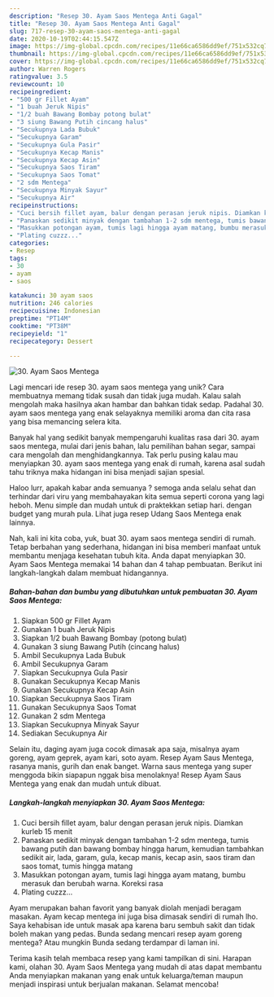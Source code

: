 ```yaml
---
description: "Resep 30. Ayam Saos Mentega Anti Gagal"
title: "Resep 30. Ayam Saos Mentega Anti Gagal"
slug: 717-resep-30-ayam-saos-mentega-anti-gagal
date: 2020-10-19T02:44:15.547Z
image: https://img-global.cpcdn.com/recipes/11e66ca6586dd9ef/751x532cq70/30-ayam-saos-mentega-foto-resep-utama.jpg
thumbnail: https://img-global.cpcdn.com/recipes/11e66ca6586dd9ef/751x532cq70/30-ayam-saos-mentega-foto-resep-utama.jpg
cover: https://img-global.cpcdn.com/recipes/11e66ca6586dd9ef/751x532cq70/30-ayam-saos-mentega-foto-resep-utama.jpg
author: Warren Rogers
ratingvalue: 3.5
reviewcount: 10
recipeingredient:
- "500 gr Fillet Ayam"
- "1 buah Jeruk Nipis"
- "1/2 buah Bawang Bombay potong bulat"
- "3 siung Bawang Putih cincang halus"
- "Secukupnya Lada Bubuk"
- "Secukupnya Garam"
- "Secukupnya Gula Pasir"
- "Secukupnya Kecap Manis"
- "Secukupnya Kecap Asin"
- "Secukupnya Saos Tiram"
- "Secukupnya Saos Tomat"
- "2 sdm Mentega"
- "Secukupnya Minyak Sayur"
- "Secukupnya Air"
recipeinstructions:
- "Cuci bersih fillet ayam, balur dengan perasan jeruk nipis. Diamkan kurleb 15 menit"
- "Panaskan sedikit minyak dengan tambahan 1-2 sdm mentega, tumis bawang putih dan bawang bombay hingga harum, kemudian tambahkan sedikit air, lada, garam, gula, kecap manis, kecap asin, saos tiram dan saos tomat, tumis hingga matang"
- "Masukkan potongan ayam, tumis lagi hingga ayam matang, bumbu merasuk dan berubah warna. Koreksi rasa"
- "Plating cuzzz..."
categories:
- Resep
tags:
- 30
- ayam
- saos

katakunci: 30 ayam saos 
nutrition: 246 calories
recipecuisine: Indonesian
preptime: "PT14M"
cooktime: "PT38M"
recipeyield: "1"
recipecategory: Dessert

---
```



![30. Ayam Saos Mentega](https://img-global.cpcdn.com/recipes/11e66ca6586dd9ef/751x532cq70/30-ayam-saos-mentega-foto-resep-utama.jpg)

Lagi mencari ide resep 30. ayam saos mentega yang unik? Cara membuatnya memang tidak susah dan tidak juga mudah. Kalau salah mengolah maka hasilnya akan hambar dan bahkan tidak sedap. Padahal 30. ayam saos mentega yang enak selayaknya memiliki aroma dan cita rasa yang bisa memancing selera kita.

Banyak hal yang sedikit banyak mempengaruhi kualitas rasa dari 30. ayam saos mentega, mulai dari jenis bahan, lalu pemilihan bahan segar, sampai cara mengolah dan menghidangkannya. Tak perlu pusing kalau mau menyiapkan 30. ayam saos mentega yang enak di rumah, karena asal sudah tahu triknya maka hidangan ini bisa menjadi sajian spesial.

Haloo lurr, apakah kabar anda semuanya ? semoga anda selalu sehat dan terhindar dari viru yang membahayakan kita semua seperti corona yang lagi heboh. Menu simple dan mudah untuk di praktekkan setiap hari. dengan budget yang murah pula. Lihat juga resep Udang Saos Mentega enak lainnya.


Nah, kali ini kita coba, yuk, buat 30. ayam saos mentega sendiri di rumah. Tetap berbahan yang sederhana, hidangan ini bisa memberi manfaat untuk membantu menjaga kesehatan tubuh kita. Anda dapat menyiapkan 30. Ayam Saos Mentega memakai 14 bahan dan 4 tahap pembuatan. Berikut ini langkah-langkah dalam membuat hidangannya.

<!--inarticleads1-->

##### Bahan-bahan dan bumbu yang dibutuhkan untuk pembuatan 30. Ayam Saos Mentega:

1. Siapkan 500 gr Fillet Ayam
1. Gunakan 1 buah Jeruk Nipis
1. Siapkan 1/2 buah Bawang Bombay (potong bulat)
1. Gunakan 3 siung Bawang Putih (cincang halus)
1. Ambil Secukupnya Lada Bubuk
1. Ambil Secukupnya Garam
1. Siapkan Secukupnya Gula Pasir
1. Gunakan Secukupnya Kecap Manis
1. Gunakan Secukupnya Kecap Asin
1. Siapkan Secukupnya Saos Tiram
1. Gunakan Secukupnya Saos Tomat
1. Gunakan 2 sdm Mentega
1. Siapkan Secukupnya Minyak Sayur
1. Sediakan Secukupnya Air


Selain itu, daging ayam juga cocok dimasak apa saja, misalnya ayam goreng, ayam geprek, ayam kari, soto ayam. Resep Ayam Saus Mentega, rasanya manis, gurih dan enak banget. Warna saus mentega yang super menggoda bikin siapapun nggak bisa menolaknya! Resep Ayam Saus Mentega yang enak dan mudah untuk dibuat. 

<!--inarticleads2-->

##### Langkah-langkah menyiapkan 30. Ayam Saos Mentega:

1. Cuci bersih fillet ayam, balur dengan perasan jeruk nipis. Diamkan kurleb 15 menit
1. Panaskan sedikit minyak dengan tambahan 1-2 sdm mentega, tumis bawang putih dan bawang bombay hingga harum, kemudian tambahkan sedikit air, lada, garam, gula, kecap manis, kecap asin, saos tiram dan saos tomat, tumis hingga matang
1. Masukkan potongan ayam, tumis lagi hingga ayam matang, bumbu merasuk dan berubah warna. Koreksi rasa
1. Plating cuzzz...


Ayam merupakan bahan favorit yang banyak diolah menjadi beragam masakan. Ayam kecap mentega ini juga bisa dimasak sendiri di rumah lho. Saya kehabisan ide untuk masak apa karena baru sembuh sakit dan tidak boleh makan yang pedas. Bunda sedang mencari resep ayam goreng mentega? Atau mungkin Bunda sedang terdampar di laman ini. 

Terima kasih telah membaca resep yang kami tampilkan di sini. Harapan kami, olahan 30. Ayam Saos Mentega yang mudah di atas dapat membantu Anda menyiapkan makanan yang enak untuk keluarga/teman maupun menjadi inspirasi untuk berjualan makanan. Selamat mencoba!
